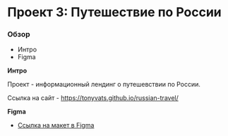 # Проект 3: Путешествие по России

### Обзор
* Интро
* Figma

**Интро**

Проект - информационный лендинг о путешевствии по России. 

Ссылка на сайт - https://tonyvats.github.io/russian-travel/

**Figma**

* [Ссылка на макет в Figma](https://www.figma.com/file/OyRWEjU6wBwRe1hapzQoLx/Sprint-3%3A-Russia-%2F-desktop-%2B-mobile?node-id=28503%3A0)

